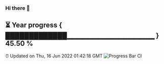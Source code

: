 ### Hi there 👋
⏳ Year progress { █████████████▁▁▁▁▁▁▁▁▁▁▁▁▁▁▁▁▁ } 45.50 %
---
⏰ Updated on Thu, 16 Jun 2022 01:42:18 GMT
![Progress Bar CI](https://github.com/liununu/liununu/workflows/Progress%20Bar%20CI/badge.svg)
